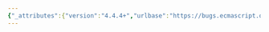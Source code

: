 ```yaml
---
{"_attributes":{"version":"4.4.4+","urlbase":"https://bugs.ecmascript.org/","maintainer":"dherman@mozilla.com"},"bug":{"bug_id":177,"creation_ts":"2011-07-25 22:10:00 -0700","short_desc":"7.8.4: \"SingleStringCharacters\" wrong font","delta_ts":"2012-01-05 11:58:41 -0800","product":"Draft for 6th Edition","component":"editorial issue","version":"Initial draft July 12, 2011","rep_platform":"All","op_sys":"All","bug_status":"RESOLVED","resolution":"FIXED","priority":"Normal","bug_severity":"enhancement","blocked":202,"everconfirmed":true,"reporter":{"uid":"jmdyck","name":"Michael Dyck"},"assigned_to":{"uid":"allen","name":"Allen Wirfs-Brock"},"long_desc":[{"commentid":390,"comment_count":0,"who":{"uid":"jmdyck","name":"Michael Dyck"},"bug_when":"2011-07-25 22:10:01 -0700","thetext":"7.8.4 String Literals / Semantics / bullet 8\nsays:\n  \"The SV of SingleStringCharacters ::\n   SingleStringCharacter SingleStringCharacters is ...\"\n\nThe \"SingleStringCharacters\" in the RHS is in the wrong font:\nit's sans-serif upright, should be serif italic."},{"commentid":432,"comment_count":1,"who":{"uid":"allen","name":"Allen Wirfs-Brock"},"bug_when":"2011-08-30 11:02:53 -0700","thetext":"corrected in working draft.\nAlso occurs in ES5.1"},{"commentid":494,"comment_count":2,"who":{"uid":"jmdyck","name":"Michael Dyck"},"bug_when":"2011-10-04 20:16:38 -0700","thetext":"Confirming fixed in 2011-09-23 draft."}]}}
---
```

